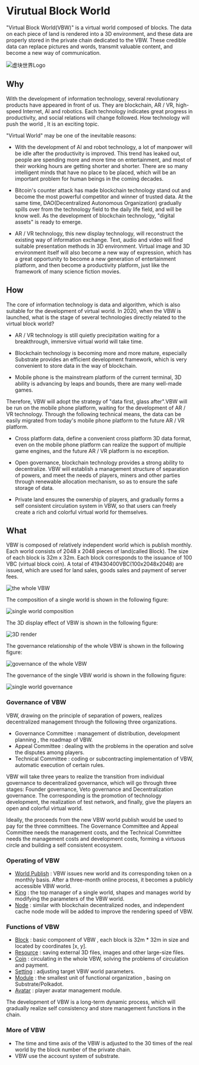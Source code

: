 # Virutual Block World

"Virtual Block World(VBW)" is a virtual world composed of blocks. The data on each piece of land is rendered into a 3D environment, and these data are properly stored in the private chain dedicated to the VBW. These credible data can replace pictures and words, transmit valuable content, and become a new way of communication.

![虚块世界Logo](/Users/fuzhongqiang/Desktop/www/VirtualBlockWorld/bluemap/static/logo.png)



## Why

With the development of information technology, several revolutionary products have appeared in front of us. They are blockchain, AR / VR, high-speed Internet, AI and robotics. Each technology indicates great progress in productivity, and social relations will change followed. How technology  will push the world , It is an exciting topic.

"Virtual World" may be one of the inevitable reasons:

* With the development of AI and robot technology, a lot of manpower will be idle after the productivity is improved. This trend has leaked out, people are spending more and more time on entertainment, and most of their working hours are getting shorter and shorter. There are so many intelligent minds that have no place to be placed, which will be an important problem for human beings in the coming decades.

* Bitcoin's counter attack has made blockchain technology stand out and become the most powerful competitor and winner of trusted data. At the same time, DAO(Decentralized Autonomous Organization) gradually spills over from the technology field to the daily life field, and will be know well. As the development of blockchain technology, "digital assets" is ready to emerge.

* AR / VR technology, this new display technology, will reconstruct the existing way of information exchange. Text, audio and video will find suitable presentation methods in 3D environment. Virtual image and 3D environment itself will also become a new way of expression, which has a great opportunity to become a new generation of entertainment platform, and then become a productivity platform, just like the framework of many science fiction movies.

  

## How

The core of information technology is data and algorithm, which is also suitable for the development of virtual world. In 2020, when the VBW is launched, what is the stage of several technologies directly related to the virtual block world?

* AR / VR technology is still quietly precipitation waiting for a breakthrough, immersive virtual world will take time.

* Blockchain technology is becoming more and more mature, especially Substrate provides an efficient development framework, which is very convenient to store data in the way of blockchain.

* Mobile phone is the mainstream platform of the current terminal, 3D ability is advancing by leaps and bounds, there are many well-made games.

  

Therefore, VBW will adopt the strategy of "data first, glass after".VBW will be run on the mobile phone platform, waiting for the development of AR / VR technology. Through the following technical means, the data can be easily migrated from today's mobile phone platform to the future AR / VR platform.

* Cross platform data, define a convenient cross platform 3D data format, even on the mobile phone platform can realize the support of multiple game engines, and the future AR / VR platform is no exception.

* Open governance, blockchain technology provides a strong ability to decentralize. VBW will establish a management structure of separation of powers, and meet the needs of players, miners and other parties through renewable allocation mechanism, so as to ensure the safe storage of data.

* Private land ensures the ownership of players, and gradually forms a self consistent circulation system in VBW, so that users can freely create a rich and colorful virtual world for themselves.

  

## What

VBW is composed of relatively independent world which is publish monthly. Each world consists of 2048 x 2048 pieces of land(called Block). The size of each block is 32m x 32m. Each block corresponds to the issuance of 100 VBC (virtual block coin). A total of 419430400VBC(100x2048x2048) are issued, which are used for land sales, goods sales and payment of server fees.

![the whole VBW](static/vbw_en.jpg)

The composition of a single world is shown in the following figure:

![single world composition](static/single_en.jpg)

The 3D display effect of VBW is shown in the following figure:

![3D render](static/summary_cn.jpg)

The governance relationship of the whole VBW is shown in the following figure:

![governance of the whole VBW](static/relation_en.jpg)

The governance of the single VBW world is shown in the following figure:

![single world governance](/Users/fuzhongqiang/Desktop/www/VirtualBlockWorld/bluemap/static/governance_cn.jpg)

### Governance of VBW

VBW, drawing on the principle of separation of powers, realizes decentralized management through the following three organizations.

* Governance Committee : management of distribution, development planning , the roadmap of VBW.
* Appeal Committee : dealing with the problems in the operation and solve the disputes among players.
* Technical Committee : coding or subcontracting  implementation of VBW, automatic execution of certain rules.

VBW will take three years to realize the transition from individual governance to decentralized governance, which will go through three stages: Founder governance, Veto governance and Decentralization governance. The corresponding is the promotion of technology development, the realization of test network, and finally, give the players an open and colorful virtual world.

Ideally, the proceeds from the new VBW world publish would be used to pay for the three committees. The Governance Committee and Appeal Committee needs the management costs, and the Technical Committee needs the management costs and development costs, forming a virtuous circle and building a self consistent ecosystem.



### Operating of VBW

* [World Publish](en/publish.md) : VBW issues new world and its corresponding token on a monthly basis. After a three-month online process, it becomes a publicly accessible VBW world.
* [King](en/king.md) : the top manager of a single world, shapes and manages  world by modifying the parameters of the VBW world.
* [Node](en/node.md) : similar with blockchain decentralized nodes, and independent cache node mode will be added to improve the rendering speed of VBW.



### Functions of VBW

* [Block](en/block.md) : basic component of VBW , each block is 32m * 32m in size and located by coordinates [x, y].
* [Resource](en/resource.md) : saving external 3D files, images and other large-size files.
* [Coin](en/coin.md) : circulating in the whole VBW, solving the problems of circulation and payment.
* [Setting](en/world.md) : adjusting target VBW world parameters.
* [Module](en/module.md) : the smallest unit of functional organization , basing on Substrate/Polkadot.
* [Avatar](en/avatar.md) : player avatar management module.

The development of VBW is a long-term dynamic process, which will gradually realize self consistency and store management functions in the chain.



### More of VBW

* The time and time axis of the VBW is adjusted to the 30 times of the real world by the block number of the private chain.
* VBW use the account system of substrate.

